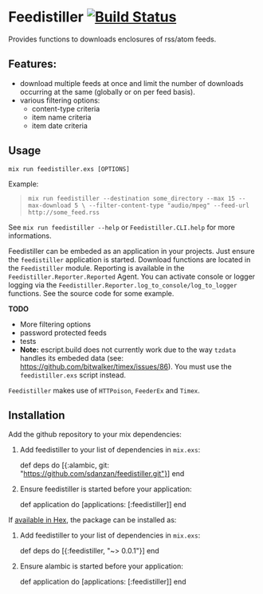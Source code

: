 # Feedistiller [![Build Status](https://travis-ci.org/sdanzan/feedistiller.svg?branch=master)](https://travis-ci.org/sdanzan/feedistiller)


Provides functions to downloads enclosures of rss/atom feeds.

## Features:
- download multiple feeds at once and limit the number of downloads
  occurring at the same (globally or on per feed basis).
- various filtering options:
  - content-type criteria
  - item name criteria
  - item date criteria  

## Usage

`mix run feedistiller.exs [OPTIONS]`

Example:
> `mix run feedistiller --destination some_directory --max 15 --max-download 5 \
>                        --filter-content-type "audio/mpeg" --feed-url http://some_feed.rss`

See `mix run feedistiller --help` or `Feedistiller.CLI.help` for more informations.

Feedistiller can be embeded as an application in your projects. Just ensure the 
`feedistiller` application is started. Download functions are located in the
`Feedistiller` module. Reporting is available in the `Feedistiller.Reporter.Reported` Agent.
You can activate console or logger logging via the `Feedistiller.Reporter.log_to_console/log_to_logger`
functions. See the source code for some example.
                          
**TODO**
- More filtering options
- password protected feeds
- tests
- **Note:** escript.build does not currently work due to the way `tzdata` handles
  its embeded data (see: https://github.com/bitwalker/timex/issues/86). You must
  use the `feedistiller.exs` script instead.

`Feedistiller` makes use of `HTTPoison`, `FeederEx` and `Timex`.

## Installation

Add the github repository to your mix dependencies:

  1. Add feedistiller to your list of dependencies in `mix.exs`:

        def deps do
          [{:alambic, git: "https://github.com/sdanzan/feedistiller.git"}]
        end

  2. Ensure feedistiller is started before your application:

        def application do
          [applications: [:feedistiller]]
        end

If [available in Hex](https://hex.pm/docs/publish), the package can be installed as:

  1. Add feedistiller to your list of dependencies in `mix.exs`:

        def deps do
          [{:feedistiller, "~> 0.0.1"}]
        end

  2. Ensure alambic is started before your application:

        def application do
          [applications: [:feedistiller]]
        end
